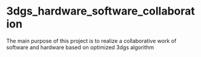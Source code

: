 # 3dgs_hardware_software_collaboration
The main purpose of this project is to realize a collaborative work of software and hardware based on optimized 3dgs algorithm
